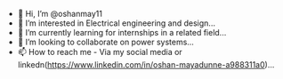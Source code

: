 - 👋 Hi, I’m @oshanmay11
- 👀 I’m interested in Electrical engineering and design...
- 🌱 I’m currently learning for internships in a related field...
- 💞️ I’m looking to collaborate on power systems...
- 📫 How to reach me - Via my social media or linkedn(https://www.linkedin.com/in/oshan-mayadunne-a988311a0)...

<!---
oshanmay11/oshanmay11 is a ✨ special ✨ repository because its `README.md` (this file) appears on your GitHub profile.
You can click the Preview link to take a look at your changes.
--->
